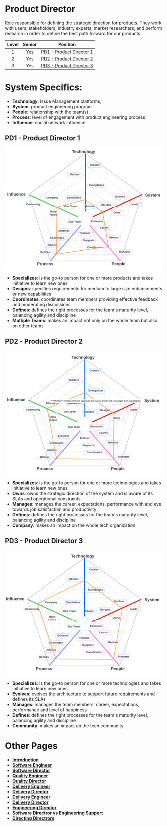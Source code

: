 # Product Director

Role responsible for defining the strategic direction for products. They work with users, stakeholders, industry experts, market researchers, and perform research in order to define the best path forward for our products.

| Level | Senior | Position |
| :---: | :---: | :---: |
| 1 | Yes | [PD1 - Product Director 1](#tpm1---product-director-1) |
| 2 | Yes | [PD2 - Product Director 2](#tpm2---product-director-2) |
| 3 | Yes | [PD3 - Product Director 3](#tpm3---product-director-3) |

# System Specifics:
* **Technology**: Issue Management platforms,  
* **System**: product engineering program
* **People**: relationship with the team(s)
* **Process**: level of engagement with product engineering process
* **Influence**: social network influence

## PD1 - Product Director 1

![System Dimensions](charts/Layr-Engineering-Path-PD1.png "Product Director 1")

* **Specializes**: is the go-to person for one or more products and takes initiative to learn new ones
* **Designs**: specifies requirements for medium to large size enhancements or new capabilities
* **Coordinates**: coordinates team members providing effective feedback and moderating discussions
* **Defines**: defines the right processes for the team's maturity level, balancing agility and discipline
* **Multiple Teams**: makes an impact not only on the whole team but also on other teams

## PD2 - Product Director 2

![System Dimensions](charts/Layr-Engineering-Path-PD2.png "Product Director 2")

* **Specializes**: is the go-to person for one or more technologies and takes initiative to learn new ones
* **Owns**: owns the strategic direction of the system and is aware of its SLAs and operational constraints
* **Manages**: manages the career, expectations, performance with and eye towards job satisfaction and productivity
* **Defines**: defines the right processes for the team's maturity level, balancing agility and discipline
* **Company**: makes an impact on the whole tech organization

## PD3 - Product Director 3

![System Dimensions](charts/Layr-Engineering-Path-PD3.png "Product Director 3")

* **Specializes**: is the go-to person for one or more technologies and takes initiative to learn new ones
* **Evolves**: evolves the architecture to support future requirements and defines its SLAs
* **Manages**: manages the team members' career, expectations, performance and level of happiness
* **Defines**: defines the right processes for the team's maturity level, balancing agility and discipline
* **Community**: makes an impact on the tech community

# Other Pages
* [**Introduction**](README.md)
* [**Software Engineer**](Software-Engineer.md)
* [**Software Director**](Software-Director.md) 
* [**Quality Engineer**](Quality-Engineer.md)
* [**Quality Director**](Quality-Director.md)
* [**Delivery Engineer**](Delivery-Engineer.md)
* [**Delivery Director**](Delivery-Director.md)
* [**Delivery Engineer**](Delivery-Engineer.md)
* [**Delivery Director**](Delivery-Director.md)
* [**Engineering Director**](Engineering-Director.md)
* [**Software Directror vs Engineering Support**](Comparison-Software-Director-Engineering-Director.md)
* [**Directing Directrors**](Directing-Directors.md)